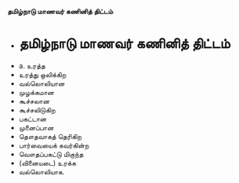 **தமிழ்நாடு மாணவர் கணினித் திட்டம்**
- # தமிழ்நாடு மாணவர் கணினித் திட்டம்
- a. உரத்த
- உரத்து ஒலிக்கிற
- வல்லொலியான
- முழக்கமான
- கூச்சலான
- கூச்சலிடுகிற
- பகட்டான
- முனைப்பான
- தௌதவாகத் தெரிகிற
- பார்வையைக் கவர்கின்ற
- வௌதப்பகட்டு மிகுந்த
- (வினையடை) உரக்க
- வல்லொலியாக.

